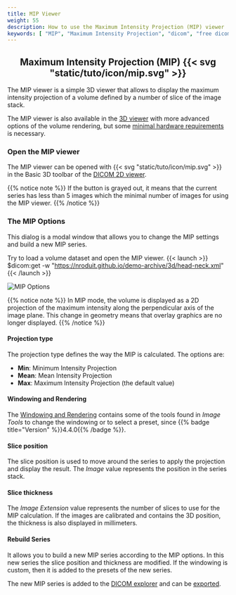 ```yaml
---
title: MIP Viewer
weight: 55
description: How to use the Maximum Intensity Projection (MIP) viewer
keywords: [ "MIP", "Maximum Intensity Projection", "dicom", "free dicom viewer" ]
---
```


## <center>Maximum Intensity Projection (MIP) {{< svg "static/tuto/icon/mip.svg" >}}</center>

The MIP viewer is a simple 3D viewer that allows to display the maximum intensity projection of a volume defined by a number of slice of the image stack. 

The MIP viewer is also available in the [3D viewer](../dicom-3d-viewer) with more advanced options of the volume rendering, but some [minimal hardware requirements](../dicom-3d-viewer/#requirements) is necessary.


### Open the MIP viewer
The MIP viewer can be opened with {{< svg "static/tuto/icon/mip.svg" >}} in the Basic 3D toolbar of the [DICOM 2D viewer](../dicom-2d-viewer).

{{% notice note %}}
If the button is grayed out, it means that the current series has less than 5 images which the minimal number of images for using the MIP viewer. 
{{% /notice %}}

### The MIP Options

This dialog is a modal window that allows you to change the MIP settings and build a new MIP series. 

Try to load a volume dataset and open the MIP viewer. {{< launch >}}
$dicom:get -w "https://nroduit.github.io/demo-archive/3d/head-neck.xml"
{{< /launch >}}

![MIP Options](/tuto/mip.jpg?classes=shadow)
<br>

{{% notice note %}}
In MIP mode, the volume is displayed as a 2D projection of the maximum intensity along the perpendicular axis of the image plane. This change in geometry means that overlay graphics are no longer displayed.
{{% /notice %}}

#### Projection type
The projection type defines the way the MIP is calculated. The options are:
* **Min**: Minimum Intensity Projection
* **Mean**: Mean Intensity Projection
* **Max**: Maximum Intensity Projection (the default value)

#### Windowing and Rendering
The [Windowing and Rendering](../lut/) contains some of the tools found in _Image Tools_ to change the windowing or to select a preset, since {{% badge title="Version" %}}4.4.0{{% /badge %}}.

#### Slice position
The slice position is used to move around the series to apply the projection and display the result. The _Image_ value represents the position in the series stack.

#### Slice thickness
The _Image Extension_ value represents the number of slices to use for the MIP calculation. If the images are calibrated and contains the 3D position, the thickness is also displayed in millimeters.

#### Rebuild Series
It allows you to build a new MIP series according to the MIP options. In this new series the slice position and thickness are modified. If the windowing is custom, then it is added to the presets of the new series.

The new MIP series is added to the [DICOM explorer](../dicom-explorer/) and can be [exported](../dicom-export/#dicom-exporting).
